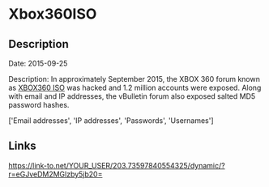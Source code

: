 # Xbox360ISO

## Description

Date: 2015-09-25

Description:
In approximately September 2015, the XBOX 360 forum known as <a href="http://www.xbox360iso.com" target="_blank" rel="noopener">XBOX360 ISO</a> was hacked and 1.2 million accounts were exposed. Along with email and IP addresses, the vBulletin forum also exposed salted MD5 password hashes.


['Email addresses', 'IP addresses', 'Passwords', 'Usernames']

## Links

https://link-to.net/YOUR_USER/203.73597840554325/dynamic/?r=eGJveDM2MGlzby5jb20=